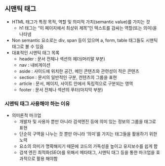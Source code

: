 ## 시맨틱 태그
- HTML 태그가 특정 목적, 역할 및 의미적 가치(semantic value)를 가지는 것
  - h1 태그는 “이 페이지에서 최상위 제목”인 텍스트를 감싸는 역할(또는 의미)을 나타냄
- Non semantic 요소로는 div, span 등이 있으며 a, form, table 태그들도 시맨틱 태그로 볼 수 있음
- 대표적인 시맨틱 태그 목록
  - header : 문서 전체나 섹션의 헤더(머리말 부분)
  - nav : 내비게이션
  - aside : 사이드에 위치한 공간, 메인 콘텐츠와 관련성이 적은 콘텐츠
  - section : 문서의 일반적인 구분, 컨텐츠의 그룹을 표현
  - article : 문서, 페이지, 사이트 안에서 독립적으로 구분되는 영역
  - footer : 문서 전체나 섹션의 푸터(마지막 부분)

### 시맨틱 태그 사용해야 하는 이유
- 의미론적 마크업
  - 개발자 및 사용자 뿐만 아니라 검색엔진 등에 의미 있는 정보의 그룹을 태그로 표현
  - 단순히 구역을 나누는 것 뿐만 아니라 ‘의미’를 가지는 태그들을 활용하기 위한 노력
  - 요소의 의미가 명확해지기 때문에 코드의 가독성을 높이고 유지보수를 쉽게 함
  - 검색 엔진 최적화(SEO)를 위해서 메타태그, 시맨틱 태그 등을 통한 마크업을
  효과적으로 활용 해야함
